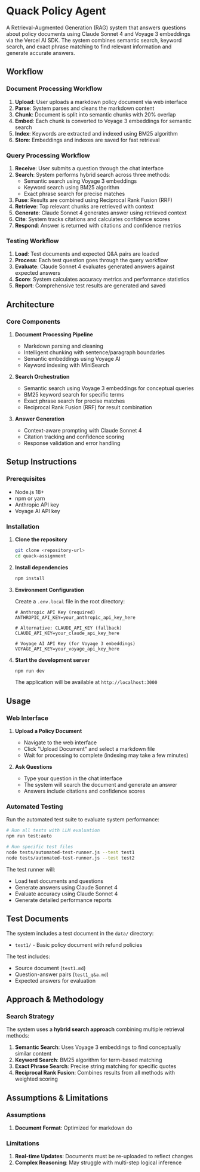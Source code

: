 # Quack Policy Agent

A Retrieval-Augmented Generation (RAG) system that answers questions about policy documents using Claude Sonnet 4 and Voyage 3 embeddings via the Vercel AI SDK. The system combines semantic search, keyword search, and exact phrase matching to find relevant information and generate accurate answers.

## Workflow

### Document Processing Workflow
1. **Upload**: User uploads a markdown policy document via web interface
2. **Parse**: System parses and cleans the markdown content
3. **Chunk**: Document is split into semantic chunks with 20% overlap
4. **Embed**: Each chunk is converted to Voyage 3 embeddings for semantic search
5. **Index**: Keywords are extracted and indexed using BM25 algorithm
6. **Store**: Embeddings and indexes are saved for fast retrieval

### Query Processing Workflow
1. **Receive**: User submits a question through the chat interface
2. **Search**: System performs hybrid search across three methods:
   - Semantic search using Voyage 3 embeddings
   - Keyword search using BM25 algorithm
   - Exact phrase search for precise matches
3. **Fuse**: Results are combined using Reciprocal Rank Fusion (RRF)
4. **Retrieve**: Top relevant chunks are retrieved with context
5. **Generate**: Claude Sonnet 4 generates answer using retrieved context
6. **Cite**: System tracks citations and calculates confidence scores
7. **Respond**: Answer is returned with citations and confidence metrics

### Testing Workflow
1. **Load**: Test documents and expected Q&A pairs are loaded
2. **Process**: Each test question goes through the query workflow
3. **Evaluate**: Claude Sonnet 4 evaluates generated answers against expected answers
4. **Score**: System calculates accuracy metrics and performance statistics
5. **Report**: Comprehensive test results are generated and saved

## Architecture

### Core Components

1. **Document Processing Pipeline**
   - Markdown parsing and cleaning
   - Intelligent chunking with sentence/paragraph boundaries
   - Semantic embeddings using Voyage AI
   - Keyword indexing with MiniSearch

2. **Search Orchestration**
   - Semantic search using Voyage 3 embeddings for conceptual queries
   - BM25 keyword search for specific terms
   - Exact phrase search for precise matches
   - Reciprocal Rank Fusion (RRF) for result combination

3. **Answer Generation**
   - Context-aware prompting with Claude Sonnet 4
   - Citation tracking and confidence scoring
   - Response validation and error handling

## Setup Instructions

### Prerequisites

- Node.js 18+ 
- npm or yarn
- Anthropic API key
- Voyage AI API key


### Installation

1. **Clone the repository**
   ```bash
   git clone <repository-url>
   cd quack-assignment
   ```

2. **Install dependencies**
   ```bash
   npm install
   ```

3. **Environment Configuration**
   
   Create a `.env.local` file in the root directory:
   ```env
   # Anthropic API Key (required)
   ANTHROPIC_API_KEY=your_anthropic_api_key_here
   
   # Alternative: CLAUDE_API_KEY (fallback)
   CLAUDE_API_KEY=your_claude_api_key_here
   
   # Voyage AI API Key (for Voyage 3 embeddings)
   VOYAGE_API_KEY=your_voyage_api_key_here
   ```

4. **Start the development server**
   ```bash
   npm run dev
   ```

   The application will be available at `http://localhost:3000`

## Usage

### Web Interface

1. **Upload a Policy Document**
   - Navigate to the web interface
   - Click "Upload Document" and select a markdown file
   - Wait for processing to complete (indexing may take a few minutes)

2. **Ask Questions**
   - Type your question in the chat interface
   - The system will search the document and generate an answer
   - Answers include citations and confidence scores

### Automated Testing

Run the automated test suite to evaluate system performance:

```bash
# Run all tests with LLM evaluation
npm run test:auto

# Run specific test files
node tests/automated-test-runner.js --test test1
node tests/automated-test-runner.js --test test2
```

The test runner will:
- Load test documents and questions
- Generate answers using Claude Sonnet 4
- Evaluate accuracy using Claude Sonnet 4
- Generate detailed performance reports

## Test Documents

The system includes a test document in the `data/` directory:

- `test1/` - Basic policy document with refund policies

The test includes:
- Source document (`test1.md`)
- Question-answer pairs (`test1_q&a.md`)
- Expected answers for evaluation

## Approach & Methodology

### Search Strategy

The system uses a **hybrid search approach** combining multiple retrieval methods:

1. **Semantic Search**: Uses Voyage 3 embeddings to find conceptually similar content
2. **Keyword Search**: BM25 algorithm for term-based matching
3. **Exact Phrase Search**: Precise string matching for specific quotes
4. **Reciprocal Rank Fusion**: Combines results from all methods with weighted scoring

## Assumptions & Limitations

### Assumptions

1. **Document Format**: Optimized for markdown do

### Limitations

1. **Real-time Updates**: Documents must be re-uploaded to reflect changes
2. **Complex Reasoning**: May struggle with multi-step logical inference

